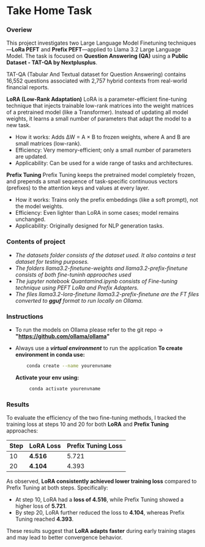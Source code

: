 # Take Home Task
### Overiew

This project investigates two Large Language Model Finetuning techniques—**LoRa PEFT** and **Prefix PEFT**—applied to Llama 3.2 Large Language Model. The task is focused on **Question Answering (QA)** using a **Public Dataset - TAT-QA by Nextplusplus**.

TAT-QA (Tabular And Textual dataset for Question Answering) contains 16,552 questions associated with 2,757 hybrid contexts from real-world financial reports.

**LoRA (Low-Rank Adaptation)**
LoRA is a parameter-efficient fine-tuning technique that injects trainable low-rank matrices into the weight matrices of a pretrained model (like a Transformer). Instead of updating all model weights, it learns a small number of parameters that adapt the model to a new task.

- How it works: Adds ΔW = A × B to frozen weights, where A and B are small matrices (low-rank).
- Efficiency: Very memory-efficient; only a small number of parameters are updated.
- Applicability: Can be used for a wide range of tasks and architectures.

**Prefix Tuning**
Prefix Tuning keeps the pretrained model completely frozen, and prepends a small sequence of task-specific continuous vectors (prefixes) to the attention keys and values at every layer.

- How it works: Trains only the prefix embeddings (like a soft prompt), not the model weights.
- Efficiency: Even lighter than LoRA in some cases; model remains unchanged.
- Applicability: Originally designed for NLP generation tasks.

### Contents of project
- *The datasets folder consists of the dataset used. It also contains a test dataset for testing purposes.*
- *The folders llama3.2-finetune-weights and llama3.2-prefix-finetune consists of both fine-tuninh approaches used*
- *The jupyter notebook Quantamind.ipynb consists of Fine-tuning technique using PEFT LoRa and Prefix Adapters.*
- *The files llama3.2-lora-finetune   llama3.2-prefix-finetune are the FT files converted to **gguf** format to run locally on Ollama.*


### Instructions
- To run the models on Ollama please refer to the git repo -> **"https://github.com/ollama/ollama"**
- Always use a ***virtual environment*** to run the application
    **To create environment in conda use:**
    ```bash
        conda create --name yourenvname
    ```

    **Activate your env using:**
    ```bash
         conda activate yourenvname
    ```
        

### Results

To evaluate the efficiency of the two fine-tuning methods, I tracked the training loss at steps 10 and 20 for both **LoRA** and **Prefix Tuning** approaches:

| Step | LoRA Loss | Prefix Tuning Loss |
|------|-----------|--------------------|
| 10   | **4.516** | 5.721              |
| 20   | **4.104** | 4.393              |

As observed, **LoRA consistently achieved lower training loss** compared to Prefix Tuning at both steps. Specifically:

- At step 10, LoRA had a **loss of 4.516**, while Prefix Tuning showed a higher loss of **5.721**.
- By step 20, LoRA further reduced the loss to **4.104**, whereas Prefix Tuning reached **4.393**.

These results suggest that **LoRA adapts faster** during early training stages and may lead to better convergence behavior.
